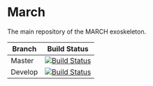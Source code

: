 # March
The main repository of the MARCH exoskeleton.

| Branch | Build Status |
| ------ |:------------:|
| Master | [![Build Status](https://api.travis-ci.com/project-march/march.svg?branch=master)](https://travis-ci.com/project-march/march) |
| Develop | [![Build Status](https://api.travis-ci.com/project-march/march.svg?branch=develop)](https://travis-ci.com/project-march/march) |
